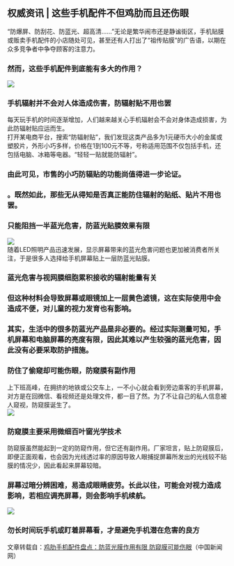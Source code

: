 ## 权威资讯 | 这些手机配件不但鸡肋而且还伤眼  
“防爆屏、防刮花、防蓝光、超高清……”无论是繁华闹市还是静谧街区，手机贴膜或贩卖手机配件的小店随处可见，甚至还有人打出了“祖传贴膜”的广告语，以期在众多竞争者中争夺顾客的注意力。  
### 然而，这些手机配件到底能有多大的作用？  
![](http://cdncms.v-keep.cn/wp-content/uploads/2019/08/timg554-1024x614.jpg)  
### 手机辐射并不会对人体造成伤害，防辐射贴不用也罢  
每天玩手机的时间逐渐增加，人们越来越关心手机辐射会不会对身体造成损害，为此防辐射贴应运而生。  
打开某电商平台，搜索“防辐射贴”，我们发现这类产品多为1元硬币大小的金属或塑胶片，外形小巧多样，价格在1到100元不等，号称适用范围不仅包括手机，还包括电脑、冰箱等电器。“轻轻一贴就能防辐射”。  
### 由此可见，市售的小巧防辐贴的功能尚值得进一步论证。  
### 。既然如此，那些无从得知是否真正能防住辐射的贴纸、贴片不用也罢。  
### 只能阻挡一半蓝光危害，防蓝光贴膜效果有限  
![](http://cdncms.v-keep.cn/wp-content/uploads/2019/08/蓝光.png)  
随着LED照明产品迅速发展，显示屏幕带来的蓝光危害问题也更加被消费者所关注，于是很多人选择给手机屏幕贴上一层防蓝光贴膜。  
### 蓝光危害与视网膜细胞累积接收的辐射能量有关  
### 但这种材料会导致屏幕或眼镜加上一层黄色滤镜，这在实际使用中会造成不便，对儿童的视力发育也有影响。  
### 其实，生活中的很多防蓝光产品是非必要的。经过实际测量可知，手机屏幕和电脑屏幕的亮度有限，因此其难以产生较强的蓝光危害，因此没有必要采取防护措施。  
### 防住了偷窥却可能伤眼，防窥膜有副作用  
上下班高峰，在拥挤的地铁或公交车上，一不小心就会看到旁边乘客的手机屏幕，对方是在回微信、看视频还是处理文件，都一目了然。为了不让自己的私人信息被人窥视，防窥膜诞生了。  
![](http://cdncms.v-keep.cn/wp-content/uploads/2019/08/11-1024x1024.jpg)  
### 防窥膜主要采用微细百叶窗光学技术  
防窥膜虽然能起到一定的防窥作用，但它还有副作用。厂家坦言，贴上防窥膜后，即便正面观看，也会因为光线透过率的原因导致人眼捕捉屏幕所发出的光线较不贴膜的情况少，因此看起来屏幕较暗。  
### 屏幕过暗分辨困难，易造成眼睛疲劳。长此以往，可能会对视力造成影响，若相应调亮屏幕，则会影响手机续航。  
![](http://cdncms.v-keep.cn/wp-content/uploads/2019/08/13.jpg)  
### 勿长时间玩手机或盯着屏幕看，才是避免手机潜在危害的良方  
文章转载自：<a href="http://www.chinanews.com/it/2019/07-16/8895547.shtml">鸡肋手机配件盘点：防蓝光膜作用有限 防窥膜可能伤眼</a>（中国新闻网）  
